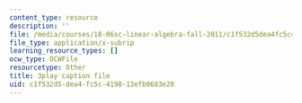 ```yaml
---
content_type: resource
description: ''
file: /media/courses/18-06sc-linear-algebra-fall-2011/c1f532d5dea4fc5c419813efb0683e20_h9aDgvW59TU.srt
file_type: application/x-subrip
learning_resource_types: []
ocw_type: OCWFile
resourcetype: Other
title: 3play caption file
uid: c1f532d5-dea4-fc5c-4198-13efb0683e20
---
```

